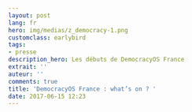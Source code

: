 ```yaml
---
layout: post
lang: fr
hero: img/medias/z_democracy-1.png
customclass: earlybird
tags:
- presse
description_hero: Les débuts de DemocracyOS France
extrait: ''
auteur: ''
comments: true
title: 'DemocracyOS France : what’s on ? '
date: 2017-06-15 12:23
---
```

